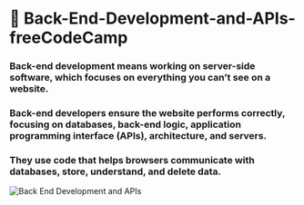 # 📖 Back-End-Development-and-APIs-freeCodeCamp

### Back-end development means working on server-side software, which focuses on everything you can’t see on a website. 
### Back-end developers ensure the website performs correctly, focusing on databases, back-end logic, application programming interface (APIs), architecture, and servers. 
### They use code that helps browsers communicate with databases, store, understand, and delete data.

![Back End Development and APIs](https://github.com/IC-XC/Back-End-Development-and-APIs-freeCodeCamp/assets/86513555/16bfb422-5217-4130-adc4-f47e19da26f1)
